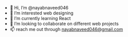 - 👋 Hi, I’m @nayabnaveed046
- 👀 I’m interested web designing
- 🌱 I’m currently learning React
- 💞️ I’m looking to collaborate on different web projects
- 📫 reach me out through nayabnaveed046@gmail.com


